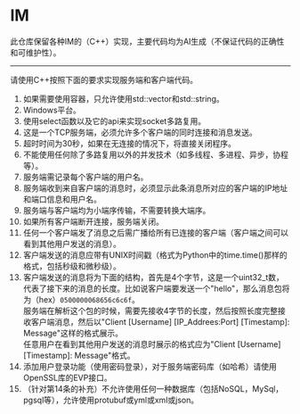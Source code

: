 # IM
此仓库保留各种IM的（C++）实现，主要代码均为AI生成（不保证代码的正确性和可维护性）。

---

请使用C++按照下面的要求实现服务端和客户端代码。

1. 如果需要使用容器，只允许使用std::vector和std::string。
2. Windows平台。
3. 使用select函数以及它的api来实现socket多路复用。
4. 这是一个TCP服务端，必须允许多个客户端的同时连接和消息发送。
5. 超时时间为30秒，如果在无连接的情况下，将直接关闭程序。
6. 不能使用任何除了多路复用以外的并发技术（如多线程、多进程、异步，协程等）。
7. 服务端需记录每个客户端的用户名。
8. 服务端收到来自客户端的消息时，必须显示此条消息所对应的客户端的IP地址和端口信息和用户名。
9. 服务端与客户端均为小端序传输，不需要转换大端序。
10. 如果所有客户端断开连接，服务端关闭。
11. 任何一个客户端发了消息之后需广播给所有已连接的客户端（客户端之间可以看到其他用户发送的消息）。
12. 客户端发送的消息应带有UNIX时间戳（格式为Python中的time.time()那样的格式，包括秒级和微秒级）。
13. 客户端发送的消息将为下面的结构，首先是4个字节，这是一个uint32_t数，代表了接下来的消息的长度。比如说客户端要发送一个"hello"，那么消息包将为（hex）`0500000068656c6c6f`。  
    服务端在解析这个包的时候，需要先接收4字节的长度，然后按照长度完整接收客户端消息，然后以"Client [Username] [IP_Addrees:Port] [Timestamp]: Message"这样的格式展示。  
    任意用户在看到其他用户发送的消息时展示的格式应为"Client [Username] [Timestamp]: Message"格式。
14. 添加用户登录功能（使用密码登录），对于服务端密码库（如哈希）请使用OpenSSL库的EVP接口。
15. （针对第14条的补充）不允许使用任何一种数据库（包括NoSQL，MySql，pgsql等），允许使用protubuf或yml或xml或json。
